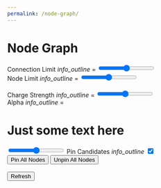 ```yaml
---
permalink: /node-graph/
---
```


# Node Graph

<form action="" class="legend">
    <form action="" class="legend">
        <label for="connectionlimit">
            Connection Limit 
            <i class="material-icons" id="connectionlimit-info">info_outline</i> 
            <span style="width: 0px"></span> 
            = 
            <span id="connectionlimit-value" class="threedigit"></span>
        </label>
        <input type="range" id="connectionlimit" name="connectionlimit" min=0 max=10 step=1 class="slider"><br>
        <label for="explicitlimit">
            Node Limit
            <i class="material-icons" id="explicitlimit-info">info_outline</i>
            <span style="width: 42px"></span> 
            = 
            <span id="explicitlimit-value" class="threedigit"></span>
        </label>
        <input type="range" id="explicitlimit" name="explicitlimit" min=2 max=100 step=1 class="slider"><br><br>
        <label for="chargestrength">
            Charge Strength 
            <i class="material-icons" id="chargestrength-info">info_outline</i>
            <span style="width: 1px"></span> 
            = 
            <span id="chargestrength-value" class="threedigit"></span>
        </label>
        <input type="range" id="chargestrength" name="chargestrength" min=0 max=999 step=1 class="slider"><br>
        <label for="chargealpha">
            Alpha 
            <i class="material-icons" id="chargealpha-info">info_outline</i>
            <span style="width: 78px"></span> 
            = 
            <span id="chargealpha-value" class="threedigit"></span>
        </label>
<!--         <input type="range" id="chargealpha" name="chargealpha" min=0 max=1 step=0.05 class="slider"><br> -->
        <h1>Just some text here</h1>
        <input type="range">
        <label for="pincandidates">
            Pin Candidates
            <i class="material-icons" id="pincandidates-info">info_outline</i>
        </label>
        <span style="width: 50px"></span> 
        <input type="checkbox" id="pincandidates" name="pincandidates" checked><br>
        <button type="button" id="pinall">Pin All Nodes</button>
        <button type="button" id="unpinall">Unpin All Nodes</button><br><br>
        <button type="button" id="submit">Refresh</button>
    </form>
</form>

<script type="text/javascript" src="https://d3js.org/d3.v6.min.js"></script>
<script type="text/javascript" src="https://cdnjs.cloudflare.com/ajax/libs/d3-legend/2.25.6/d3-legend.min.js"></script>
<link type="text/css" rel="stylesheet" href="./node.css" media="screen" />
<script type="text/javascript" src="./node.js"></script>
<link rel="stylesheet" href="https://fonts.googleapis.com/icon?family=Material+Icons">
